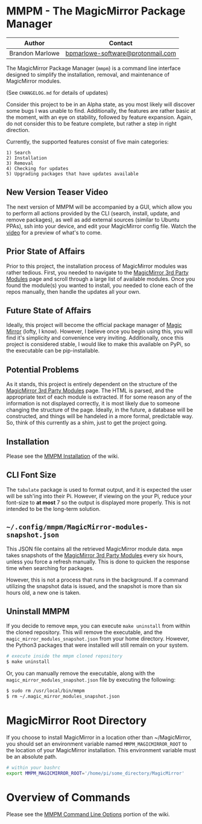 # MMPM - The MagicMirror Package Manager

| Author          | Contact                           |
| --------------- | --------------------------------- |
| Brandon Marlowe | bpmarlowe-software@protonmail.com |

The MagicMirror Package Manager (`mmpm`) is a command line interface designed to simplify the installation, removal, and maintenance of MagicMirror modules.

(See `CHANGELOG.md` for details of updates)

Consider this project to be in an Alpha state, as you most likely will discover some bugs I was unable to find. Additionally, the features are rather basic at the moment, with an eye on stability, followed by feature expansion. Again, do not consider this to be feature complete, but rather a step in right direction.

Currently, the supported features consist of five main categories:

    1) Search
    2) Installation
    3) Removal
    4) Checking for updates
    5) Upgrading packages that have updates available
    
## New Version Teaser Video

The next version of MMPM will be accompanied by a GUI, which allow you to perform all actions provided by the CLI (search, install, update, and remove packages), as well as add external sources (similar to Ubuntu PPAs), ssh into your device, and edit your MagicMirror config file. Watch the [video](https://youtu.be/xNpyWHh0aOQ) for a preview of what's to come.

## Prior State of Affairs

Prior to this project, the installation process of MagicMirror modules was rather tedious. First, you needed to navigate to the [MagicMirror 3rd Party Modules](https://github.com/MichMich/MagicMirror/wiki/3rd-Party-Modules) page and scroll through a large list of available modules. Once you found the module(s) you wanted to install, you needed to clone each of the repos manually,
then handle the updates all your own.

## Future State of Affairs

Ideally, this project will become the official package manager of [Magic Mirror](https://github.com/MichMich/MagicMirror) (lofty, I know). However, I believe once you begin using this, you will find it's simplicity and convenience very inviting. Additionally, once this project is considered stable, I would like to make this available on PyPi, so the executable can be pip-installable.

## Potential Problems

As it stands, this project is entirely dependent on the structure of the [MagicMirror 3rd Party Modules](https://github.com/MichMich/MagicMirror/wiki/3rd-Party-Modules) page. The HTML is parsed, and the appropriate text of each module is extracted. If for some reason any of the information is not displayed correctly, it is most likely due to someone changing the structure of the page. Ideally, in the future, a database will be constructed, and things will be handeled in a more formal, predictable way. So, think of this currently as a shim, just to get the project going.

## Installation

Please see the [MMPM Installation](https://github.com/Bee-Mar/mmpm/wiki/Installation) of the wiki.

## CLI Font Size

The `tabulate` package is used to format output, and it is expected the user will be ssh'ing into
their Pi. However, if viewing on the your Pi, reduce your font-size to **at most** 7 so the output is
displayed more properly. This is not intended to be the long-term solution.

## `~/.config/mmpm/MagicMirror-modules-snapshot.json`

This JSON file contains all the retrieved MagicMirror module data. `mmpm` takes snapshots of the [MagicMirror 3rd Party Modules](https://github.com/MichMich/MagicMirror/wiki/3rd-Party-Modules) every six hours, unless you force a refresh manually. This is done to quicken the response time when searching for packages.

However, this is not a process that runs in the background. If a command utilizing the snapshot data is issued, and the snapshot is more than six hours old, a new one is taken.

## Uninstall MMPM

If you decide to remove `mmpm`, you can execute `make uninstall` from within the cloned repository. This will remove the executable, and the `magic_mirror_modules_snapshot.json` from your home directory. However, the Python3 packages that were installed will still remain on your system.

```sh
# execute inside the mmpm cloned repository
$ make uninstall
```

Or, you can manually remove the executable, along with the `magic_mirror_modules_snapshot.json` file by executing the following:

```sh
$ sudo rm /usr/local/bin/mmpm
$ rm ~/.magic_mirror_modules_snapshot.json
```

# MagicMirror Root Directory

If you choose to install MagicMirror in a location other than ~/MagicMirror, you should set an
environment variable named `MMPM_MAGICMIRROR_ROOT` to the location of your MagicMirror installation.
This environment variable must be an absolute path.

```sh
# within your bashrc
export MMPM_MAGICMIRROR_ROOT='/home/pi/some_directory/MagicMirror'

```

# Overview of Commands

Please see the [MMPM Command Line Options](https://github.com/Bee-Mar/mmpm/wiki/MMPM-Command-Line-Options) portion of the wiki.
